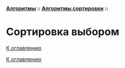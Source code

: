 **[Алгоритмы](../../README.md#algorithms) :: [Алгоритмы сортировки](../../README.md#algorithms-sort) ::**
# Сортировка выбором

<!--

-->

[К оглавлению](../../README.md#algorithms-sort)



[К оглавлению](../../README.md#algorithms-sort)
